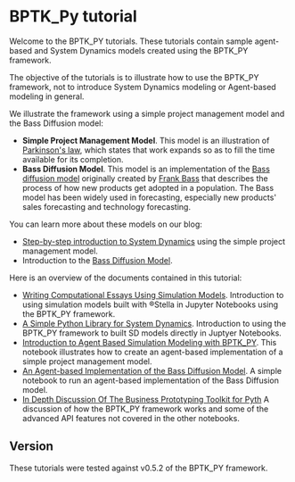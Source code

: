 # BPTK_Py tutorial

Welcome to the BPTK_PY tutorials. These tutorials contain sample agent-based and System Dynamics models created using the BPTK_PY framework.

The objective of the tutorials is to illustrate how to use the BPTK_PY framework, not to introduce System Dynamics modeling or Agent-based modeling in general.

We illustrate the framework using a simple project management model and the Bass Diffusion model:

* __Simple Project Management Model__. This model is an illustration of [Parkinson's law](https://en.wikipedia.org/wiki/Parkinson%27s_law), which states that work expands so as to fill the time available for its completion.
* __Bass Diffusion Model__. This model is an implementation of the [Bass diffusion model](https://en.wikipedia.org/wiki/Bass_diffusion_model) originally created by [Frank Bass](https://en.wikipedia.org/wiki/Frank_Bass) that describes the process of how new products get adopted in a population. The Bass model has been widely used in forecasting, especially new products' sales forecasting and technology forecasting.

You can learn more about these models on our blog:

* [Step-by-step introduction to System Dynamics](https://www.transentis.com/step-by-step-tutorials/introduction-to-system-dynamics/) using the simple project management model.
* Introduction to the [Bass Diffusion Model](https://www.transentis.com/causal-loop-diagramming/).

Here is an overview of the documents contained in this tutorial:

* [Writing Computational Essays Using Simulation Models](bptk_py_introduction.ipynb). Introduction to using simulation models built with ®Stella in Jupyter Notebooks using the BPTK_PY framework.
* [A Simple Python Library for System Dynamics](bptk_py_sd_dsl_intro.ipynb). Introduction to using the BPTK_PY framework to built SD models directly in Juptyer Notebooks.
* [Introduction to Agent Based Simulation Modeling with BPTK_PY](bptk_py_abm_intro.ipynb). This notebook illustrates how to create an agent-based implementation of a simple project management model.
* [An Agent-based Implementation of the Bass Diffusion Model](bptk_py_bass_diffusion.ipynb). A simple notebook to run an agent-based implementation of the Bass Diffusion model.
* [In Depth Discussion Of The Business Prototyping Toolkit for Pyth](bptk_py_in_depth.ipynb) A discussion of how the BPTK_PY framework works and some of the advanced API features not covered in the other notebooks.

## Version

These tutorials were tested against v0.5.2 of the BPTK_PY framework.

